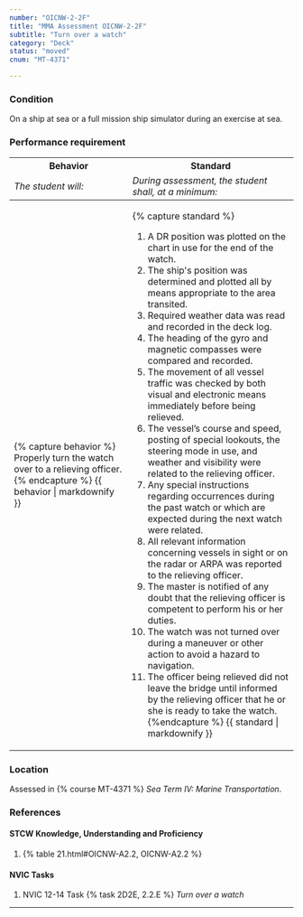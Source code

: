 ```yaml
---
number: "OICNW-2-2F"
title: "MMA Assessment OICNW-2-2F"
subtitle: "Turn over a watch"
category: "Deck"
status: "moved"
cnum: "MT-4371"

---
```

### Condition

On a ship at sea or a full mission ship simulator during an exercise at sea.

### Performance requirement 

<table width='100%' class='Guidelines'>
 <thead>
 <tr>
     <th class='thirty'>Behavior</th>
     <th class='seventy'>Standard</th>
 </tr>
 <tr>
     <td><em>The student will:</em></td>
     <td><em>During assessment, the student shall, at a minimum:</em></td>
 </tr>
 </thead>
 <tbody>
 

<tr><td>

{% capture behavior %}
Properly turn the watch over to a relieving officer.
{% endcapture %}
{{ behavior | markdownify }}

</td><td>

{% capture standard %}
1. A DR position was plotted on the chart in use for the end of the watch.
2. The ship's position was determined and plotted all by means appropriate to the area transited.
3. Required weather data was read and recorded in the deck log.
4. The heading of the gyro and magnetic compasses were compared and recorded.
5. The movement of all vessel traffic was checked by both visual and electronic means immediately before being relieved.
6. The vessel’s course and speed, posting of special lookouts, the steering mode in use, and weather and visibility were related to the relieving officer.
7. Any special instructions regarding occurrences during the past watch or which are expected during the next watch were related.
8. All relevant information concerning vessels in sight or on the radar or ARPA was reported to the relieving officer.
9. The master is notified of any doubt that the relieving officer is competent to perform his or her duties.
10. The watch was not turned over during a maneuver or other action to avoid a hazard to navigation.
11. The officer being relieved did not leave the bridge until informed by the relieving officer that he or she is ready to take the watch.
{%endcapture %}
{{ standard | markdownify }}

</td></tr>



 </tbody>
 </table>

### Location

Assessed in  {% course  MT-4371 %}  *Sea Term IV: Marine Transportation*.

### References

#### STCW Knowledge, Understanding and Proficiency

1. {% table 21.html#OICNW-A2.2, OICNW-A2.2 %}


#### NVIC Tasks

1. NVIC 12-14 Task {% task 2D2E, 2.2.E %} *Turn over a watch*



***

